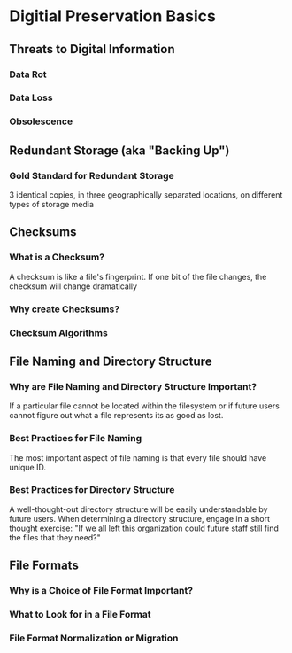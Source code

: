 # Digitial Preservation Basics

## Threats to Digital Information

### Data Rot

### Data Loss

### Obsolescence

## Redundant Storage (aka "Backing Up")

### Gold Standard for Redundant Storage
3 identical copies, in three geographically separated locations, on different types of storage media

## Checksums
### What is a Checksum?
A checksum is like a file's fingerprint. If one bit of the file changes, the checksum will change dramatically

### Why create Checksums?
### Checksum Algorithms


## File Naming and Directory Structure

### Why are File Naming and Directory Structure Important?
If a particular file cannot be located within the filesystem or if future users cannot figure out what a file represents its as good as lost.

### Best Practices for File Naming 
The most important aspect of file naming is that every file should have unique ID. 

### Best Practices for Directory Structure
A well-thought-out directory structure will be easily understandable by future users. When determining a directory structure, engage in a short thought exercise: "If we all left this organization could future staff still find the files that they need?"

## File Formats
### Why is a Choice of File Format Important?
### What to Look for in a File Format
### File Format Normalization or Migration
